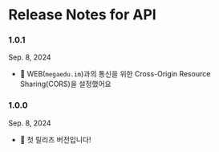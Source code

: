 # Release Notes for API

### 1.0.1

Sep. 8, 2024

- 📡 WEB(`megaedu.im`)과의 통신을 위한 Cross-Origin Resource Sharing(CORS)을 설정했어요

### 1.0.0

Sep. 8, 2024

- 🚢 첫 릴리즈 버전입니다!
